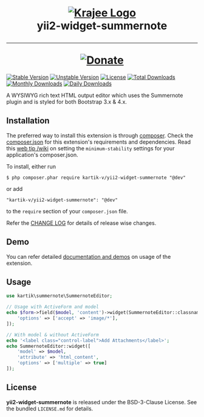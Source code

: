 <h1 align="center">
    <a href="http://demos.krajee.com" title="Krajee Demos" target="_blank">
        <img src="http://kartik-v.github.io/bootstrap-summernote-samples/samples/krajee-logo-b.png" alt="Krajee Logo"/>
    </a>
    <br>
    yii2-widget-summernote
    <hr>
    <a href="https://www.paypal.com/cgi-bin/webscr?cmd=_s-xclick&hosted_button_id=DTP3NZQ6G2AYU"
       title="Donate via Paypal" target="_blank">
        <img src="http://kartik-v.github.io/bootstrap-summernote-samples/samples/donate.png" alt="Donate"/>
    </a>
</h1>

[![Stable Version](https://poser.pugx.org/kartik-v/yii2-widget-summernote/v/stable)](https://packagist.org/packages/kartik-v/yii2-widget-summernote)
[![Unstable Version](https://poser.pugx.org/kartik-v/yii2-widget-summernote/v/unstable)](https://packagist.org/packages/kartik-v/yii2-widget-summernote)
[![License](https://poser.pugx.org/kartik-v/yii2-widget-summernote/license)](https://packagist.org/packages/kartik-v/yii2-widget-summernote)
[![Total Downloads](https://poser.pugx.org/kartik-v/yii2-widget-summernote/downloads)](https://packagist.org/packages/kartik-v/yii2-widget-summernote)
[![Monthly Downloads](https://poser.pugx.org/kartik-v/yii2-widget-summernote/d/monthly)](https://packagist.org/packages/kartik-v/yii2-widget-summernote)
[![Daily Downloads](https://poser.pugx.org/kartik-v/yii2-widget-summernote/d/daily)](https://packagist.org/packages/kartik-v/yii2-widget-summernote)

A WYSIWYG rich text HTML output editor which uses the Summernote plugin and is styled for both Bootstrap 3.x & 4.x.

## Installation

The preferred way to install this extension is through [composer](http://getcomposer.org/download/). Check the [composer.json](https://github.com/kartik-v/yii2-widget-summernote/blob/master/composer.json) for this extension's requirements and dependencies. Read this [web tip /wiki](http://webtips.krajee.com/setting-composer-minimum-stability-application/) on setting the `minimum-stability` settings for your application's composer.json.

To install, either run

```
$ php composer.phar require kartik-v/yii2-widget-summernote "@dev"
```

or add

```
"kartik-v/yii2-widget-summernote": "@dev"
```

to the ```require``` section of your `composer.json` file.

Refer the [CHANGE LOG](https://github.com/kartik-v/yii2-widget-summernote/blob/master/CHANGE.md) for details of release wise changes.

## Demo

You can refer detailed [documentation and demos](http://demos.krajee.com/widget-details/summernote) on usage of the extension.

## Usage

```php
use kartik\summernote\SummernoteEditor;

// Usage with ActiveForm and model
echo $form->field($model, 'content')->widget(SummernoteEditor::classname(), [
    'options' => ['accept' => 'image/*'],
]);

// With model & without ActiveForm
echo '<label class="control-label">Add Attachments</label>';
echo SummernoteEditor::widget([
    'model' => $model,
    'attribute' => 'html_content',
    'options' => ['multiple' => true]
]);
```

## License

**yii2-widget-summernote** is released under the BSD-3-Clause License. See the bundled `LICENSE.md` for details.